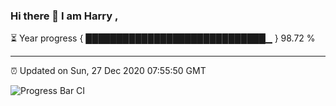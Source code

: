 ### Hi there 👋 I am Harry , 

⏳ Year progress { █████████████████████████████▁ } 98.72 %

---

⏰ Updated on Sun, 27 Dec 2020 07:55:50 GMT

![Progress Bar CI](https://github.com/duykhang68/duykhang68/workflows/Progress%20Bar%20CI/badge.svg)
